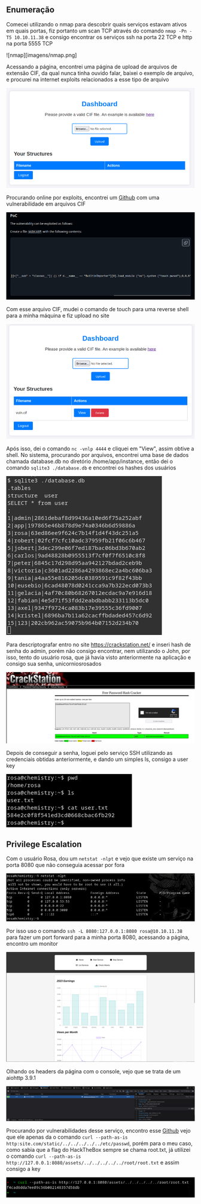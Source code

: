 ## Enumeração

Comecei utilizando o nmap para descobrir quais serviços estavam ativos em quais portas, fiz portanto um scan TCP através do comando `nmap -Pn -T5 10.10.11.38` e consigo encontrar os serviços ssh na porta 22 TCP e http na porta 5555 TCP

![nmap][imagens/nmap.png]

Acessando a página, encontrei uma página de upload de arquivos de extensão CIF, da qual nunca tinha ouvido falar, baixei o exemplo de arquivo, e procurei na internet exploits relacionados a esse tipo de arquivo

![upload.png](imagens/upload.png)

Procurando online por exploits, encontrei um [Github](https://github.com/materialsproject/pymatgen/security/advisories/GHSA-vgv8-5cpj-qj2f) com uma vulnerabilidade em arquivos CIF

![github.png](imagens/github.png)

Com esse arquivo CIF, mudei o comando de touch para uma reverse shell para a minha máquina e fiz upload no site

![vuln.png](imagens/vuln.png)

Após isso, dei o comando `nc -vnlp 4444` e cliquei em "View", assim obtive a shell. No sistema, procurando por arquivos, encontrei uma base de dados chamada database.db no diretório /home/app/instance, então dei o comando `sqlite3 ./database.db` e encontrei os hashes dos usuários

![hashes.png](imagens/hashes.png)

Para descriptografar entro no site https://crackstation.net/ e inseri hash de senha do admin, porém não consigo encontrar, nem utilizando o John, por isso, tento do usuário rosa, que já havia visto anteriormente na aplicação e consigo sua senha, unicorniosrosados

![crack.png](imagens/crack.png)

Depois de conseguir a senha, loguei pelo serviço SSH utilizando as credenciais obtidas anteriormente, e dando um simples ls, consigo a user key

![userkey.png](imagens/userkey.png)

## Privilege Escalation

Com o usuário Rosa, dou um `netstat -nlpt` e vejo que existe um serviço na porta 8080 que não conseguia acessar por fora

![netstat.png](imagens/netstat.png)
 
 Por isso uso o comando `ssh -L 8080:127.0.0.1:8080 rosa@10.10.11.38` para fazer um port forward para a minha porta 8080, acessando a página, encontro um monitor

![monitor.png](imagens/monitor.png)

Olhando os headers da página com o console, vejo que se trata de um aiohttp 3.9.1

![aiohttp.png](imagens/aiohttp.png)

Procurando por vulnerabilidades desse serviço, encontro esse [Github](https://github.com/z3rObyte/CVE-2024-23334-PoC/tree/main) vejo que ele apenas da o comando `curl --path-as-is http:site.com/static/../../../../../etc/passwd`, porém para o meu caso, como sabia que a flag do HackTheBox sempre se chama root.txt, já utilizei o comando `curl --path-as-is http://127.0.0.1:8080/assets/../../../../../root/root.txt` e assim consigo a key

![rootkey.png](imagens/rootkey.png)